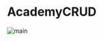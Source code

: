 # AcademyCRUD
![main](https://user-images.githubusercontent.com/74845274/122509230-61a9cd80-d03e-11eb-9b81-d93f0cd15550.png)
